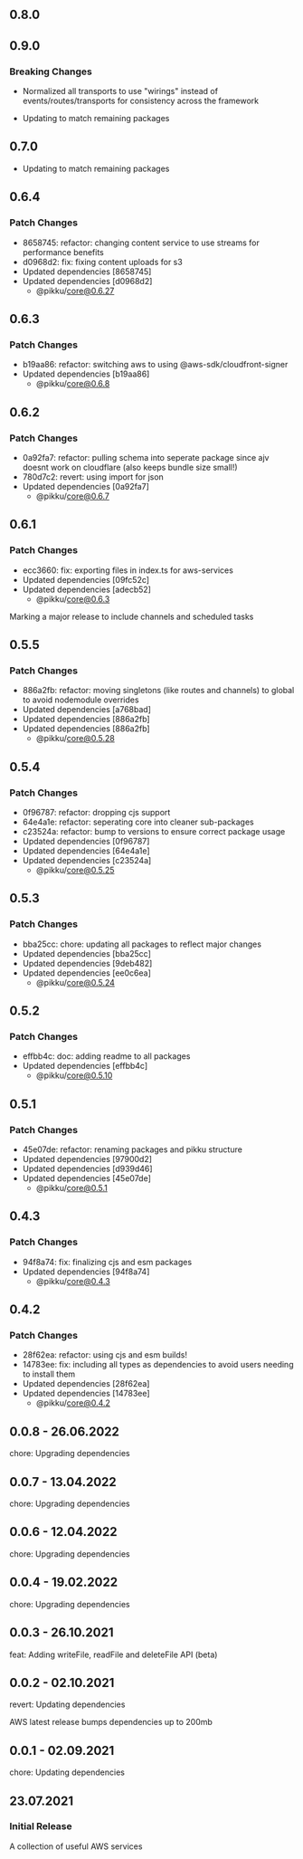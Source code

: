 ## 0.8.0

## 0.9.0

### Breaking Changes

- Normalized all transports to use "wirings" instead of events/routes/transports for consistency across the framework

- Updating to match remaining packages

## 0.7.0

- Updating to match remaining packages

## 0.6.4

### Patch Changes

- 8658745: refactor: changing content service to use streams for performance benefits
- d0968d2: fix: fixing content uploads for s3
- Updated dependencies [8658745]
- Updated dependencies [d0968d2]
  - @pikku/core@0.6.27

## 0.6.3

### Patch Changes

- b19aa86: refactor: switching aws to using @aws-sdk/cloudfront-signer
- Updated dependencies [b19aa86]
  - @pikku/core@0.6.8

## 0.6.2

### Patch Changes

- 0a92fa7: refactor: pulling schema into seperate package since ajv doesnt work on cloudflare (also keeps bundle size small!)
- 780d7c2: revert: using import for json
- Updated dependencies [0a92fa7]
  - @pikku/core@0.6.7

## 0.6.1

### Patch Changes

- ecc3660: fix: exporting files in index.ts for aws-services
- Updated dependencies [09fc52c]
- Updated dependencies [adecb52]
  - @pikku/core@0.6.3

Marking a major release to include channels and scheduled tasks

## 0.5.5

### Patch Changes

- 886a2fb: refactor: moving singletons (like routes and channels) to global to avoid nodemodule overrides
- Updated dependencies [a768bad]
- Updated dependencies [886a2fb]
- Updated dependencies [886a2fb]
  - @pikku/core@0.5.28

## 0.5.4

### Patch Changes

- 0f96787: refactor: dropping cjs support
- 64e4a1e: refactor: seperating core into cleaner sub-packages
- c23524a: refactor: bump to versions to ensure correct package usage
- Updated dependencies [0f96787]
- Updated dependencies [64e4a1e]
- Updated dependencies [c23524a]
  - @pikku/core@0.5.25

## 0.5.3

### Patch Changes

- bba25cc: chore: updating all packages to reflect major changes
- Updated dependencies [bba25cc]
- Updated dependencies [9deb482]
- Updated dependencies [ee0c6ea]
  - @pikku/core@0.5.24

## 0.5.2

### Patch Changes

- effbb4c: doc: adding readme to all packages
- Updated dependencies [effbb4c]
  - @pikku/core@0.5.10

## 0.5.1

### Patch Changes

- 45e07de: refactor: renaming packages and pikku structure
- Updated dependencies [97900d2]
- Updated dependencies [d939d46]
- Updated dependencies [45e07de]
  - @pikku/core@0.5.1

## 0.4.3

### Patch Changes

- 94f8a74: fix: finalizing cjs and esm packages
- Updated dependencies [94f8a74]
  - @pikku/core@0.4.3

## 0.4.2

### Patch Changes

- 28f62ea: refactor: using cjs and esm builds!
- 14783ee: fix: including all types as dependencies to avoid users needing to install them
- Updated dependencies [28f62ea]
- Updated dependencies [14783ee]
  - @pikku/core@0.4.2

## 0.0.8 - 26.06.2022

chore: Upgrading dependencies

## 0.0.7 - 13.04.2022

chore: Upgrading dependencies

## 0.0.6 - 12.04.2022

chore: Upgrading dependencies

## 0.0.4 - 19.02.2022

chore: Upgrading dependencies

## 0.0.3 - 26.10.2021

feat: Adding writeFile, readFile and deleteFile API (beta)

## 0.0.2 - 02.10.2021

revert: Updating dependencies

AWS latest release bumps dependencies up to 200mb

## 0.0.1 - 02.09.2021

chore: Updating dependencies

## 23.07.2021

### Initial Release

A collection of useful AWS services
